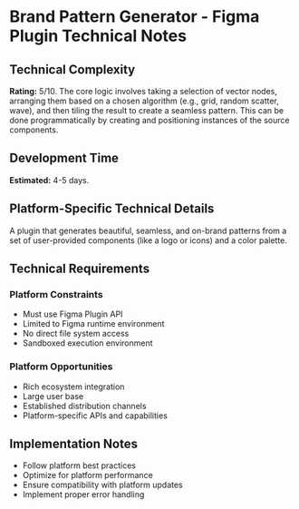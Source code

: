 # Brand Pattern Generator - Figma Plugin Technical Notes

## Technical Complexity
**Rating:** 5/10. The core logic involves taking a selection of vector nodes, arranging them based on a chosen algorithm (e.g., grid, random scatter, wave), and then tiling the result to create a seamless pattern. This can be done programmatically by creating and positioning instances of the source components.

## Development Time
**Estimated:** 4-5 days.

## Platform-Specific Technical Details
A plugin that generates beautiful, seamless, and on-brand patterns from a set of user-provided components (like a logo or icons) and a color palette.

## Technical Requirements

### Platform Constraints
- Must use Figma Plugin API
- Limited to Figma runtime environment
- No direct file system access
- Sandboxed execution environment

### Platform Opportunities
- Rich ecosystem integration
- Large user base
- Established distribution channels
- Platform-specific APIs and capabilities

## Implementation Notes
- Follow platform best practices
- Optimize for platform performance
- Ensure compatibility with platform updates
- Implement proper error handling
